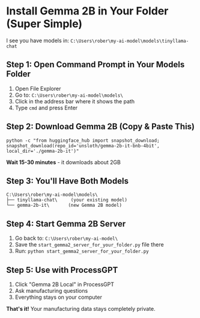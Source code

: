 # Install Gemma 2B in Your Folder (Super Simple)

I see you have models in: `C:\Users\rober\my-ai-model\models\tinyllama-chat`

## Step 1: Open Command Prompt in Your Models Folder

1. Open File Explorer
2. Go to: `C:\Users\rober\my-ai-model\models\`
3. Click in the address bar where it shows the path
4. Type `cmd` and press Enter

## Step 2: Download Gemma 2B (Copy & Paste This)

```
python -c "from huggingface_hub import snapshot_download; snapshot_download(repo_id='unsloth/gemma-2b-it-bnb-4bit', local_dir='./gemma-2b-it')"
```

**Wait 15-30 minutes** - it downloads about 2GB

## Step 3: You'll Have Both Models

```
C:\Users\rober\my-ai-model\models\
├── tinyllama-chat\     (your existing model)
└── gemma-2b-it\       (new Gemma 2B model)
```

## Step 4: Start Gemma 2B Server

1. Go back to: `C:\Users\rober\my-ai-model\`
2. Save the `start_gemma2_server_for_your_folder.py` file there
3. Run: `python start_gemma2_server_for_your_folder.py`

## Step 5: Use with ProcessGPT

1. Click "Gemma 2B Local" in ProcessGPT
2. Ask manufacturing questions
3. Everything stays on your computer

**That's it!** Your manufacturing data stays completely private.